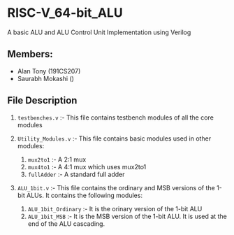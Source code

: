 # RISC-V_64-bit_ALU
A basic ALU and ALU Control Unit Implementation using Verilog

## Members:
- Alan Tony (191CS207)
- Saurabh Mokashi ()

## File Description
1. `testbenches.v` :- This file contains testbench modules of all the core modules

2. `Utility_Modules.v` :- This file contains basic modules used in other modules:
    1. `mux2to1` :- A 2:1 mux
    2. `mux4to1` :- A 4:1 mux which uses mux2to1
    3. `fullAdder` :- A standard full adder

3. `ALU_1bit.v` :- This file contains the ordinary and MSB versions of the 1-bit ALUs. It contains the following modules:
    1. `ALU_1bit_Ordinary` :- It is the orinary version of the 1-bit ALU
    2. `ALU_1bit_MSB` :- It is the MSB version of the 1-bit ALU. It is used at the end of the ALU cascading.